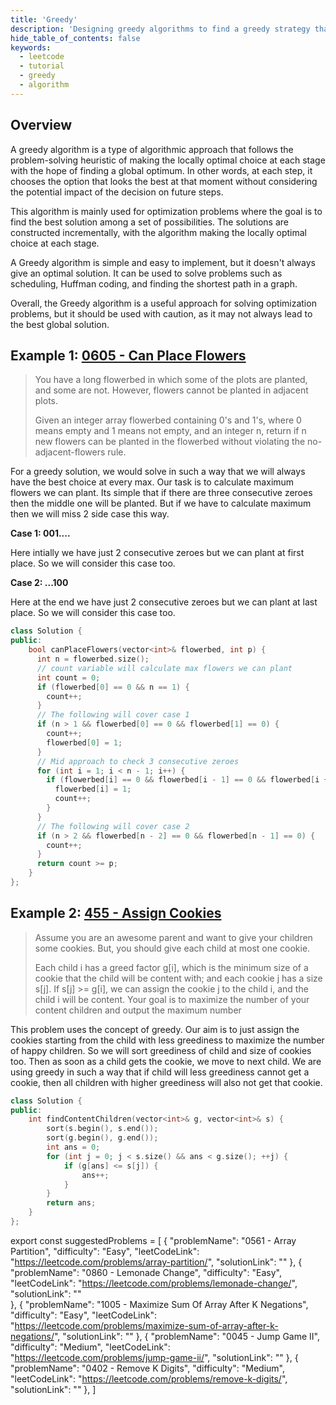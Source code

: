 ```yaml
---
title: 'Greedy'
description: 'Designing greedy algorithms to find a greedy strategy that produces an optimal solution to the problem'
hide_table_of_contents: false
keywords:
  - leetcode
  - tutorial
  - greedy
  - algorithm
---
```


<TutorialAuthors names="@abhishek-sultaniya, @wingkwong"/>

## Overview

A greedy algorithm is a type of algorithmic approach that follows the problem-solving heuristic of making the locally optimal choice at each stage with the hope of finding a global optimum. In other words, at each step, it chooses the option that looks the best at that moment without considering the potential impact of the decision on future steps.

This algorithm is mainly used for optimization problems where the goal is to find the best solution among a set of possibilities. The solutions are constructed incrementally, with the algorithm making the locally optimal choice at each stage.

A Greedy algorithm is simple and easy to implement, but it doesn't always give an optimal solution. It can be used to solve problems such as scheduling, Huffman coding, and finding the shortest path in a graph.

Overall, the Greedy algorithm is a useful approach for solving optimization problems, but it should be used with caution, as it may not always lead to the best global solution.

## Example 1: [0605 - Can Place Flowers](https://leetcode.com/problems/can-place-flowers/)

> You have a long flowerbed in which some of the plots are planted, and some are not. However, flowers cannot be planted in adjacent plots.
>
> Given an integer array flowerbed containing 0's and 1's, where 0 means empty and 1 means not empty, and an integer n, return if n new flowers can be planted in the flowerbed without violating the no-adjacent-flowers rule.

For a greedy solution, we would solve in such a way that we will always have the best choice at every max. Our task is to calculate maximum flowers we can plant. Its simple that if there are three consecutive zeroes then the middle one will be planted. But if we have to calculate maximum then we will miss 2 side case this way.

**Case 1: 001....**

Here intially we have just 2 consecutive zeroes but we can plant at first place. So we will consider this case too.

**Case 2: ...100**

Here at the end we have just 2 consecutive zeroes but we can plant at last place. So we will consider this case too.

<Tabs>
<TabItem value="cpp" label="C++">
<SolutionAuthor name="@abhishek-sultaniya"/>

```cpp
class Solution {
public:
	bool canPlaceFlowers(vector<int>& flowerbed, int p) {
      int n = flowerbed.size();
      // count variable will calculate max flowers we can plant
      int count = 0;
      if (flowerbed[0] == 0 && n == 1) {
        count++;
      }
      // The following will cover case 1
      if (n > 1 && flowerbed[0] == 0 && flowerbed[1] == 0) {
        count++;
        flowerbed[0] = 1;
      }
      // Mid approach to check 3 consecutive zeroes
      for (int i = 1; i < n - 1; i++) {
        if (flowerbed[i] == 0 && flowerbed[i - 1] == 0 && flowerbed[i + 1] == 0) {
          flowerbed[i] = 1;
          count++;
        }
      }
      // The following will cover case 2
      if (n > 2 && flowerbed[n - 2] == 0 && flowerbed[n - 1] == 0) {
        count++;
      }
      return count >= p;
	}
};
```
</TabItem>
</Tabs>

## Example 2: [455 - Assign Cookies](https://leetcode.com/problems/assign-cookies/)


> Assume you are an awesome parent and want to give your children some cookies. But, you should give each child at most one cookie.
>
> Each child i has a greed factor g[i], which is the minimum size of a cookie that the child will be content with; and each cookie j has a size s[j]. If s[j] >= g[i], we can assign the cookie j to the child i, and the child i will be content. Your goal is to maximize the number of your content children and output the maximum number

This problem uses the concept of greedy. Our aim is to just assign the cookies starting from the child with less greediness to maximize the number of happy children. So we will sort greediness of child and size of cookies too. Then as soon as a child gets the cookie, we move to next child. We are using greedy in such a way that if child will less greediness cannot get a cookie, then all children with higher greediness will also not get that cookie.

<Tabs>
<TabItem value="cpp" label="C++">
<SolutionAuthor name="@abhishek-sultaniya"/>

```cpp
class Solution {
public:
	int findContentChildren(vector<int>& g, vector<int>& s) {
		sort(s.begin(), s.end());
		sort(g.begin(), g.end());
		int ans = 0;
		for (int j = 0; j < s.size() && ans < g.size(); ++j) {
			if (g[ans] <= s[j]) {
				ans++;
			}
		}
		return ans;
	}
};
```
</TabItem>
</Tabs>

export const suggestedProblems = [
  {
    "problemName": "0561 - Array Partition",
    "difficulty": "Easy",
    "leetCodeLink": "https://leetcode.com/problems/array-partition/",
    "solutionLink": ""
  },
  {
    "problemName": "0860 - Lemonade Change",
    "difficulty": "Easy",
    "leetCodeLink": "https://leetcode.com/problems/lemonade-change/",
    "solutionLink": ""  
  },
  {
    "problemName": "1005 - Maximize Sum Of Array After K Negations",
    "difficulty": "Easy",
    "leetCodeLink": "https://leetcode.com/problems/maximize-sum-of-array-after-k-negations/",
    "solutionLink": ""
  },
  {
    "problemName": "0045 - Jump Game II",
    "difficulty": "Medium",
    "leetCodeLink": "https://leetcode.com/problems/jump-game-ii/",
    "solutionLink": ""
  },
  {
    "problemName": "0402 - Remove K Digits",
    "difficulty": "Medium",
    "leetCodeLink": "https://leetcode.com/problems/remove-k-digits/",
    "solutionLink": ""
  },
]

<Table title="Suggested Problems" data={suggestedProblems} />

